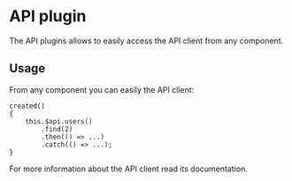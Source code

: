 # API plugin

The API plugins allows to easily access the API client from any component.

## Usage

From any component you can easily the API client:

    created()
    {
        this.$api.users()
            .find(2)
            .then(() => ...)
            .catch(() => ...);
    }

For more information about the API client read its documentation.